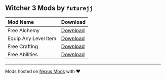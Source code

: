 ## Witcher 3 Mods by `futurejj`

| Mod Name             | Download                                                     |
| :------------------- | ------------------------------------------------------------ |
| Free Alchemy         | [Download](https://www.nexusmods.com/witcher3/mods/5026?tab=description) |
| Equip Any Level Item | [Download](https://www.nexusmods.com/witcher3/mods/5016?tab=description) |
| Free Crafting        | [Download](https://www.nexusmods.com/witcher3/mods/5015?tab=description) |
| Free Abilities       | [Download](https://www.nexusmods.com/witcher3/mods/5013?tab=description) |

---

Mods hosted on [Nexus Mods](https://www.nexusmods.com/witcher3/users/58755861?tab=user+files) with ❤️